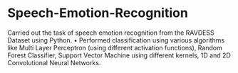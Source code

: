 # Speech-Emotion-Recognition
Carried out the task of speech emotion recognition from the RAVDESS Dataset using Python. • Performed classification using various algorithms like Multi Layer Perceptron (using different activation functions), Random Forest Classifier, Support Vector Machine using different kernels, 1D and 2D Convolutional Neural Networks.
